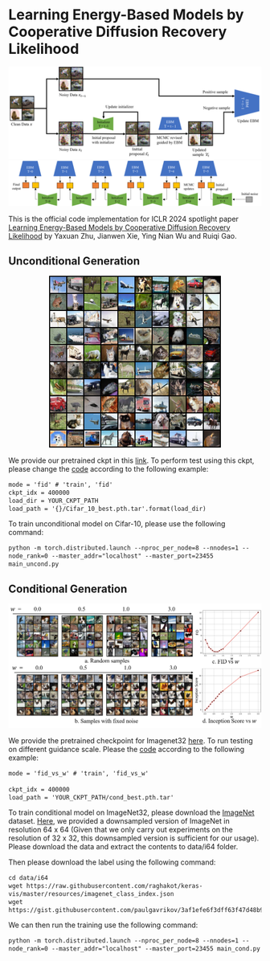 # Learning Energy-Based Models by Cooperative Diffusion Recovery Likelihood

<p align="center">
<img src=Images/CDRL_training.png />
<img src=Images/CDRL_sampling.png />
</p>

This is the official code implementation for ICLR 2024 spotlight paper [Learning Energy-Based Models by Cooperative Diffusion Recovery Likelihood](https://openreview.net/pdf?id=AyzkDpuqcl) by Yaxuan Zhu, Jianwen Xie, Ying Nian Wu and Ruiqi Gao. 

## Unconditional Generation

<p align="center">
<img src=Images/fid_cifar10.png />
</p>

We provide our pretrained ckpt in this [link](https://drive.google.com/file/d/1DAH5V3aoRlCYSp8FAzmWFP7ztb01urED/view?usp=drive_link). To perform test using this ckpt, please change the [code](main_uncond.py) according to the following example:

```
mode = 'fid' # 'train', 'fid'
ckpt_idx = 400000
load_dir = YOUR_CKPT_PATH
load_path = '{}/Cifar_10_best.pth.tar'.format(load_dir)
```

To train unconditional model on Cifar-10, please use the following command:
```
python -m torch.distributed.launch --nproc_per_node=8 --nnodes=1 --node_rank=0 --master_addr="localhost" --master_port=23455 main_uncond.py
```

## Conditional Generation

<p align="center">
<img src=Images/i32_cfg2.png />
</p>

We provide the pretrained checkpoint for Imagenet32 [here](https://drive.google.com/file/d/14QoJd_tT1_IaftTjxX4FNyEMT8MOk-Nw/view?usp=drive_link). To run testing on different guidance scale. Please the [code](main_cond.py) according to the following example:

```
mode = 'fid_vs_w' # 'train', 'fid_vs_w'

ckpt_idx = 400000
load_path = 'YOUR_CKPT_PATH/cond_best.pth.tar'
```

To train conditional model on ImageNet32, please download the [ImageNet](https://image-net.org/download-images) dataset. [Here](https://drive.google.com/file/d/11KGjj3YL8jDu5C4BiPXREjDJAfyBpYzf/view?usp=sharing), we provided a downsampled version of ImageNet in resolution 64 x 64 (Given that we only carry out experiments on the resolution of 32 x 32, this downsampled version is sufficient for our usage). Please download the data and extract the contents to data/i64 folder. 

Then please download the label using the following command:
```
cd data/i64
wget https://raw.githubusercontent.com/raghakot/keras-vis/master/resources/imagenet_class_index.json
wget https://gist.githubusercontent.com/paulgavrikov/3af1efe6f3dff63f47d48b91bb1bca6b/raw/00bad6903b5e4f84c7796b982b72e2e617e5fde1/ILSVRC2012_val_labels.json
```
We can then run the training use the following command:
```
python -m torch.distributed.launch --nproc_per_node=8 --nnodes=1 --node_rank=0 --master_addr="localhost" --master_port=23455 main_cond.py
```


